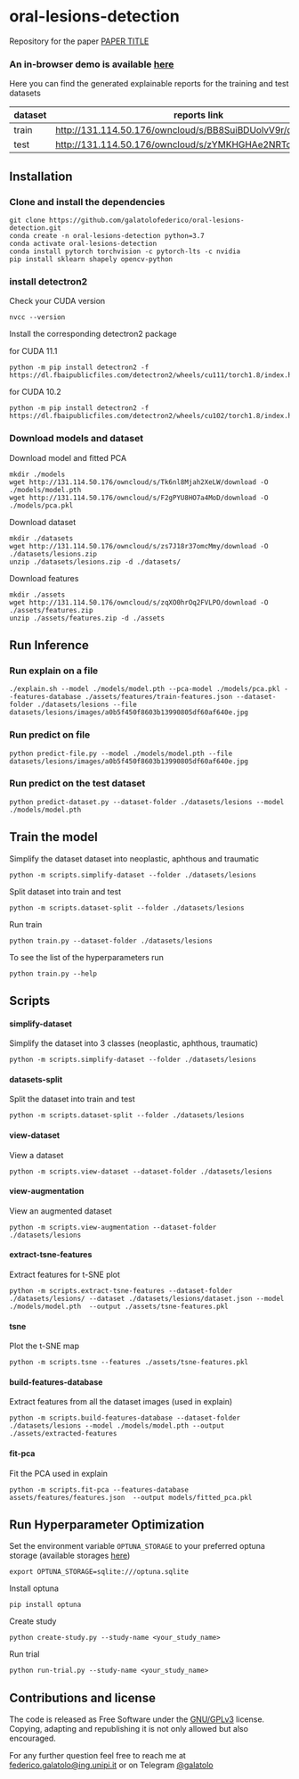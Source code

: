 # oral-lesions-detection

Repository for the paper [PAPER TITLE](https://PAPERLINK)


### **An in-browser demo is available [here](https://colab.research.google.com/drive/1jffx1pkT37xJEGaTfi8_9ScYdqjfBG_5?usp=sharing)**


Here you can find the generated explainable reports for the training and test datasets

| dataset | reports link |
|---------|------|
| train   | http://131.114.50.176/owncloud/s/BB8SuiBDUolvV9r/download |
| test    | http://131.114.50.176/owncloud/s/zYMKHGHAe2NRTcA/download |


## Installation

### Clone and install the dependencies

```
git clone https://github.com/galatolofederico/oral-lesions-detection.git
conda create -n oral-lesions-detection python=3.7
conda activate oral-lesions-detection
conda install pytorch torchvision -c pytorch-lts -c nvidia
pip install sklearn shapely opencv-python
```

### install detectron2

Check your CUDA version

```
nvcc --version
```

Install the corresponding detectron2 package

for CUDA 11.1
```
python -m pip install detectron2 -f https://dl.fbaipublicfiles.com/detectron2/wheels/cu111/torch1.8/index.html
```

for CUDA 10.2
```
python -m pip install detectron2 -f https://dl.fbaipublicfiles.com/detectron2/wheels/cu102/torch1.8/index.html
```

### Download models and dataset

Download model and fitted PCA
```
mkdir ./models
wget http://131.114.50.176/owncloud/s/Tk6nl8Mjah2XeLW/download -O ./models/model.pth
wget http://131.114.50.176/owncloud/s/F2gPYU8HO7a4MoD/download -O ./models/pca.pkl
```

Download dataset
```
mkdir ./datasets
wget http://131.114.50.176/owncloud/s/zs7J18r37omcMmy/download -O ./datasets/lesions.zip
unzip ./datasets/lesions.zip -d ./datasets/
```

Download features
```
mkdir ./assets
wget http://131.114.50.176/owncloud/s/zqXO0hrOq2FVLPO/download -O ./assets/features.zip
unzip ./assets/features.zip -d ./assets
```

## Run Inference

### Run explain on a file

```
./explain.sh --model ./models/model.pth --pca-model ./models/pca.pkl --features-database ./assets/features/train-features.json --dataset-folder ./datasets/lesions --file datasets/lesions/images/a0b5f450f8603b13990805df60af640e.jpg
```

### Run predict on file

```
python predict-file.py --model ./models/model.pth --file datasets/lesions/images/a0b5f450f8603b13990805df60af640e.jpg
```

### Run predict on the test dataset

```
python predict-dataset.py --dataset-folder ./datasets/lesions --model ./models/model.pth
```

## Train the model

Simplify the dataset dataset into neoplastic, aphthous and traumatic

```
python -m scripts.simplify-dataset --folder ./datasets/lesions
```

Split dataset into train and test

```
python -m scripts.dataset-split --folder ./datasets/lesions
```

Run train

```
python train.py --dataset-folder ./datasets/lesions
```

To see the list of the hyperparameters run

```
python train.py --help
```

## Scripts

#### simplify-dataset
Simplify the dataset into 3 classes (neoplastic, aphthous, traumatic)

```
python -m scripts.simplify-dataset --folder ./datasets/lesions
```

#### datasets-split
Split the dataset into train and test

```
python -m scripts.dataset-split --folder ./datasets/lesions
```

#### view-dataset
View a dataset

```
python -m scripts.view-dataset --dataset-folder ./datasets/lesions
```

#### view-augmentation
View an augmented dataset

```
python -m scripts.view-augmentation --dataset-folder ./datasets/lesions
```

#### extract-tsne-features
Extract features for t-SNE plot 

```
python -m scripts.extract-tsne-features --dataset-folder ./datasets/lesions/ --dataset ./datasets/lesions/dataset.json --model ./models/model.pth  --output ./assets/tsne-features.pkl
```

#### tsne
Plot the t-SNE map

```
python -m scripts.tsne --features ./assets/tsne-features.pkl
```

#### build-features-database
Extract features from all the dataset images (used in explain)

```
python -m scripts.build-features-database --dataset-folder ./datasets/lesions --model ./models/model.pth --output ./assets/extracted-features
```

#### fit-pca
Fit the PCA used in explain

```
python -m scripts.fit-pca --features-database assets/features/features.json  --output models/fitted_pca.pkl
```

## Run Hyperparameter Optimization

Set the environment variable `OPTUNA_STORAGE` to your preferred optuna storage (available storages [here](https://docs.sqlalchemy.org/en/14/core/engines.html#sqlalchemy.create_engine))

```
export OPTUNA_STORAGE=sqlite:///optuna.sqlite
```

Install optuna

```
pip install optuna
```

Create study

```
python create-study.py --study-name <your_study_name>
```

Run trial

```
python run-trial.py --study-name <your_study_name>
```

## Contributions and license

The code is released as Free Software under the [GNU/GPLv3](https://choosealicense.com/licenses/gpl-3.0/) license. Copying, adapting and republishing it is not only allowed but also encouraged. 

For any further question feel free to reach me at  [federico.galatolo@ing.unipi.it](mailto:federico.galatolo@ing.unipi.it) or on Telegram  [@galatolo](https://t.me/galatolo)